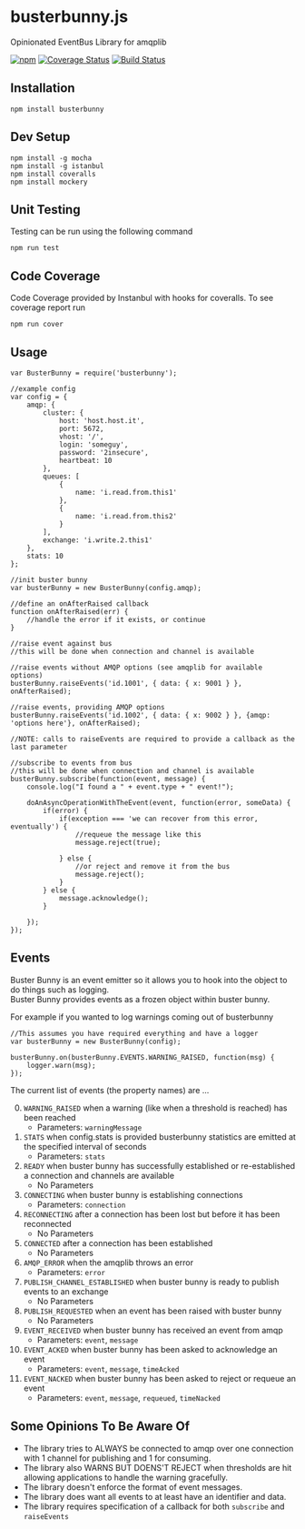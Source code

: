 # busterbunny.js

Opinionated EventBus Library for amqplib

[![npm](https://img.shields.io/npm/v/busterbunny.svg)](https://www.npmjs.com/package/busterbunny) [![Coverage Status](https://coveralls.io/repos/GannettDigital/busterbunny.js/badge.svg)](https://coveralls.io/r/GannettDigital/busterbunny.js) [![Build Status](https://travis-ci.org/GannettDigital/busterbunny.js.svg?branch=master)](https://travis-ci.org/GannettDigital/busterbunny.js)



Installation
------------
```npm install busterbunny```

Dev Setup
---------
```
npm install -g mocha
npm install -g istanbul
npm install coveralls
npm install mockery
```

Unit Testing
------------
Testing can be run using the following command

```
npm run test
```

Code Coverage
-------------

Code Coverage provided by Instanbul with hooks for coveralls.  To see coverage report run

```
npm run cover
```

Usage
--------------

```node
var BusterBunny = require('busterbunny');

//example config
var config = {
    amqp: {
        cluster: {
            host: 'host.host.it',
            port: 5672,
            vhost: '/',
            login: 'someguy',
            password: '2insecure',
            heartbeat: 10
        },
        queues: [
            {
                name: 'i.read.from.this1'
            },
            {
                name: 'i.read.from.this2'
            }
        ],
        exchange: 'i.write.2.this1'
    },
    stats: 10
};

//init buster bunny
var busterBunny = new BusterBunny(config.amqp);

//define an onAfterRaised callback
function onAfterRaised(err) {
    //handle the error if it exists, or continue
}

//raise event against bus
//this will be done when connection and channel is available

//raise events without AMQP options (see amqplib for available options)
busterBunny.raiseEvents('id.1001', { data: { x: 9001 } }, onAfterRaised);

//raise events, providing AMQP options 
busterBunny.raiseEvents('id.1002', { data: { x: 9002 } }, {amqp: 'options here'}, onAfterRaised);

//NOTE: calls to raiseEvents are required to provide a callback as the last parameter

//subscribe to events from bus
//this will be done when connection and channel is available
busterBunny.subscribe(function(event, message) {
    console.log("I found a " + event.type + " event!");

    doAnAsyncOperationWithTheEvent(event, function(error, someData) {
        if(error) {
            if(exception === 'we can recover from this error, eventually') {
                //requeue the message like this
                message.reject(true);

            } else {
                //or reject and remove it from the bus
                message.reject();
            }
        } else {
            message.acknowledge();
        }

    });
});

```

Events
-------
Buster Bunny is an event emitter so it allows you to hook into the object to do things such as logging.  
Buster Bunny provides events as a frozen object within buster bunny.  

For example if you wanted to log warnings coming out of busterbunny   

```node
//This assumes you have required everything and have a logger
var busterBunny = new BusterBunny(config);

busterBunny.on(busterBunny.EVENTS.WARNING_RAISED, function(msg) {
    logger.warn(msg);
});
```

The current list of events (the property names) are ...

0. ```WARNING_RAISED``` when a warning (like when a threshold is reached) has been reached
	* Parameters: `warningMessage`
0. ```STATS``` when config.stats is provided busterbunny statistics are emitted at the specified interval of seconds
	* Parameters: `stats`
0. ```READY``` when buster bunny has successfully established or re-established a connection and channels are available
	* No Parameters
0. ```CONNECTING``` when buster bunny is establishing connections
	* Parameters: `connection` 
0. ```RECONNECTING``` after a connection has been lost but before it has been reconnected
	* No Parameters 
0. ```CONNECTED``` after a connection has been established
	* No Parameters
0. ```AMQP_ERROR``` when the amqplib throws an error
	* Parameters: `error` 
0. ```PUBLISH_CHANNEL_ESTABLISHED``` when buster bunny is ready to publish events to an exchange
	* No Parameters
0. ```PUBLISH_REQUESTED``` when an event has been raised with buster bunny
	* No Parameters
0. ```EVENT_RECEIVED``` when buster bunny has received an event from amqp
	* Parameters: `event`, `message` 
0. ```EVENT_ACKED``` when buster bunny has been asked to acknowledge an event
	* Parameters: `event`, `message`, `timeAcked` 
0. ```EVENT_NACKED``` when buster bunny has been asked to reject or requeue an event
	* Parameters: `event`, `message`, `requeued`, `timeNacked` 

Some Opinions To Be Aware Of
----------------------------
* The library tries to ALWAYS be connected to amqp over one connection with 1 channel for publishing and 1 for consuming.
* The library also WARNS BUT DOENS'T REJECT when thresholds are hit allowing applications to handle the warning gracefully.
* The library doesn't enforce the format of event messages.
* The library does want all events to at least have an identifier and data.
* The library requires specification of a callback for both `subscribe` and `raiseEvents`

